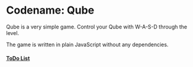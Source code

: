 # Codename: Qube

Qube is a very simple game. Control your Qube with W-A-S-D through the level.

The game is written in plain JavaScript without any dependencies.


#### [ToDo List](https://github.com/HashDot/Qube/issues?labels=ToDo&page=1&state=open)
